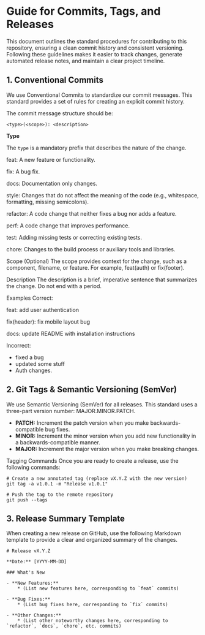 # Guide for Commits, Tags, and Releases

This document outlines the standard procedures for contributing to this repository, ensuring a clean commit history and consistent versioning. Following these guidelines makes it easier to track changes, generate automated release notes, and maintain a clear project timeline.

## 1. Conventional Commits

We use Conventional Commits to standardize our commit messages. This standard provides a set of rules for creating an explicit commit history.

The commit message structure should be:

```
<type>(<scope>): <description>
```

**Type**

The `type` is a mandatory prefix that describes the nature of the change.

feat: A new feature or functionality.

fix: A bug fix.

docs: Documentation only changes.

style: Changes that do not affect the meaning of the code (e.g., whitespace, formatting, missing semicolons).

refactor: A code change that neither fixes a bug nor adds a feature.

perf: A code change that improves performance.

test: Adding missing tests or correcting existing tests.

chore: Changes to the build process or auxiliary tools and libraries.

Scope (Optional)
The scope provides context for the change, such as a component, filename, or feature. For example, feat(auth) or fix(footer).

Description
The description is a brief, imperative sentence that summarizes the change. Do not end with a period.

Examples
Correct:

feat: add user authentication

fix(header): fix mobile layout bug

docs: update README with installation instructions

Incorrect:

- fixed a bug
- updated some stuff
- Auth changes.

## 2. Git Tags & Semantic Versioning (SemVer)

We use Semantic Versioning (SemVer) for all releases. This standard uses a three-part version number: MAJOR.MINOR.PATCH.

- **PATCH:** Increment the patch version when you make backwards-compatible bug fixes.
- **MINOR:** Increment the minor version when you add new functionality in a backwards-compatible manner.
- **MAJOR:** Increment the major version when you make breaking changes.

Tagging Commands
Once you are ready to create a release, use the following commands:

```
# Create a new annotated tag (replace vX.Y.Z with the new version)
git tag -a v1.0.1 -m "Release v1.0.1"

# Push the tag to the remote repository
git push --tags
```

## 3. Release Summary Template
When creating a new release on GitHub, use the following Markdown template to provide a clear and organized summary of the changes.

```
# Release vX.Y.Z

**Date:** [YYYY-MM-DD]

### What's New

- **New Features:**
    * (List new features here, corresponding to `feat` commits)

- **Bug Fixes:**
    * (List bug fixes here, corresponding to `fix` commits)

- **Other Changes:**
    * (List other noteworthy changes here, corresponding to `refactor`, `docs`, `chore`, etc. commits)
```
